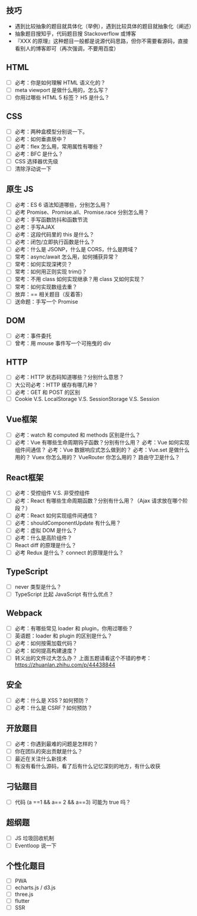## 技巧
* 遇到比较抽象的题目就具体化（举例），遇到比较具体的题目就抽象化（阐述）
* 抽象题目搜知乎，代码题目搜 Stackoverflow 或博客
* 『XXX 的原理』这种题目一般都是说源代码思路，但你不需要看源码，直接看别人的博客即可（再次强调，不要用百度）

## HTML
- [ ] 必考：你是如何理解 HTML 语义化的？
- [ ] meta viewport 是做什么用的，怎么写？
- [ ] 你用过哪些 HTML 5 标签？
H5 是什么？
## CSS
- [ ] 必考：两种盒模型分别说一下。
- [ ] 必考：如何垂直居中？
- [ ] 必考：flex 怎么用，常用属性有哪些？
- [ ] 必考：BFC 是什么？
- [ ] CSS 选择器优先级
- [ ] 清除浮动说一下
## 原生 JS
- [ ] 必考：ES 6 语法知道哪些，分别怎么用？
- [ ] 必考 Promise、Promise.all、Promise.race 分别怎么用？
- [ ] 必考：手写函数防抖和函数节流
- [ ] 必考：手写AJAX
- [ ] 必考：这段代码里的 this 是什么？
- [ ] 必考：闭包/立即执行函数是什么？
- [ ] 必考：什么是 JSONP，什么是 CORS，什么是跨域？
- [ ] 常考：async/await 怎么用，如何捕获异常？
- [ ] 常考：如何实现深拷贝？
- [ ] 常考：如何用正则实现 trim()？
- [ ] 常考：不用 class 如何实现继承？用 class 又如何实现？
- [ ] 常考：如何实现数组去重？
- [ ] 放弃：== 相关题目（反着答）
- [ ] 送命题：手写一个 Promise
## DOM
- [ ] 必考：事件委托
- [ ] 曾考：用 mouse 事件写一个可拖曳的 div
## HTTP
- [ ] 必考：HTTP 状态码知道哪些？分别什么意思？
- [ ] 大公司必考：HTTP 缓存有哪几种？
- [ ] 必考：GET 和 POST 的区别
- [ ] Cookie V.S. LocalStorage V.S. SessionStorage V.S. Session
## Vue框架
- [ ] 必考：watch 和 computed 和 methods 区别是什么？
- [ ] 必考：Vue 有哪些生命周期钩子函数？分别有什么用？
必考：Vue 如何实现组件间通信？
必考：Vue 数据响应式怎么做到的？
必考：Vue.set 是做什么用的？
Vuex 你怎么用的？
VueRouter 你怎么用的？
路由守卫是什么？
## React框架
- [ ] 必考：受控组件 V.S. 非受控组件
- [ ] 必考：React 有哪些生命周期函数？分别有什么用？（Ajax 请求放在哪个阶段？）
- [ ] 必考：React 如何实现组件间通信？
- [ ] 必考：shouldComponentUpdate 有什么用？
- [ ] 必考：虚拟 DOM 是什么？
- [ ] 必考：什么是高阶组件？
- [ ] React diff 的原理是什么？
- [ ] 必考 Redux 是什么？
connect 的原理是什么？
## TypeScript
- [ ] never 类型是什么？
- [ ] TypeScript 比起 JavaScript 有什么优点？
## Webpack
- [ ] 必考：有哪些常见 loader 和 plugin，你用过哪些？
- [ ] 英语题：loader 和 plugin 的区别是什么？
- [ ] 必考：如何按需加载代码？
- [ ] 必考：如何提高构建速度？
- [ ] 转义出的文件过大怎么办？
上面五题请看这个不错的参考：https://zhuanlan.zhihu.com/p/44438844
## 安全
- [ ] 必考：什么是 XSS？如何预防？
- [ ] 必考：什么是 CSRF？如何预防？
## 开放题目
- [ ] 必考：你遇到最难的问题是怎样的？
- [ ] 你在团队的突出贡献是什么？
- [ ] 最近在关注什么新技术
- [ ] 有没有看什么源码，看了后有什么记忆深刻的地方，有什么收获
## 刁钻题目
- [ ]  代码
(a ==1 && a== 2 && a==3) 可能为 true 吗？
## 超纲题
- [ ] JS 垃圾回收机制
- [ ] Eventloop 说一下
## 个性化题目
- [ ] PWA
- [ ] echarts.js / d3.js
- [ ] three.js
- [ ] flutter
- [ ] SSR